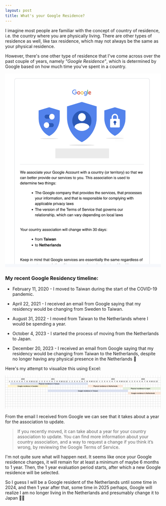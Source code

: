 ```yaml
---
layout: post
title: What's your Google Residence?
---
```


I imagine most people are familiar with the concept of country of residence, i.e. the country where you are physically living. There are other types of residence as well, like tax residence, which may not always be the same as your physical residence.

However, there's one other type of residence that I've come across over the past couple of years, namely *"Google Residence"*, which is determined by Google based on how much time you've spent in a country.

![](/assets/img/google-residence/email.png)

### My recent Google Residency timeline:

- February 11, 2020 - I moved to Taiwan during the start of the COVID-19 pandemic.

- April 22, 2021 - I received an email from Google saying that my residency would be changing from Sweden to Taiwan.

- August 31, 2022 - I moved from Taiwan to the Netherlands where I would be spending a year.

- October 4, 2023 - I started the process of moving from the Netherlands to Japan.

- December 20, 2023 - I received an email from Google saying that my residency would be changing from Taiwan to the Netherlands, despite no longer having any physical presence in the Netherlands 🤔

Here's my attempt to visualize this using Excel:

![](/assets/img/google-residence/timeline.png)

From the email I received from Google we can see that it takes about a year for the association to update.

> If you recently moved, it can take about a year for your country association to update. You can find more information about your country association, and a way to request a change if you think it’s wrong, by reviewing the Google Terms of Service.

I'm not quite sure what will happen next. It seems like once your Google residence changes, it will remain for at least a minimum of maybe 6 months to 1 year. Then, the 1 year evaluation period starts, after which a new Google residence will be selected.

So I guess I will be a Google resident of the Netherlands until some time in 2024, and then 1 year after that, some time in 2025 perhaps, Google will realize I am no longer living in the Netherlands and presumably change it to Japan 🤷‍♂️